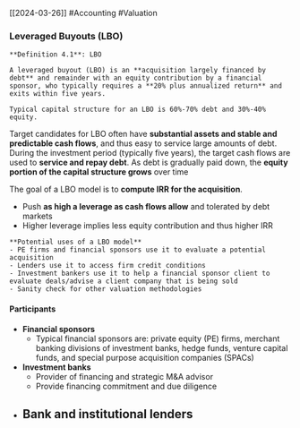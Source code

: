 [[2024-03-26]] #Accounting #Valuation 

### Leveraged Buyouts (LBO)

```ad-important
**Definition 4.1**: LBO

A leveraged buyout (LBO) is an **acquisition largely financed by debt** and remainder with an equity contribution by a financial sponsor, who typically requires a **20% plus annualized return** and exits within five years.

Typical capital structure for an LBO is 60%-70% debt and 30%-40% equity.
```

Target candidates for LBO often have **substantial assets and stable and predictable cash flows**, and thus easy to service large amounts of debt. During the investment period (typically five years), the target cash flows are used to **service and repay debt**. As debt is gradually paid down, the **equity portion of the capital structure grows** over time

The goal of a LBO model is to **compute IRR for the acquisition**.
- Push **as high a leverage as cash flows allow** and tolerated by debt markets
- Higher leverage implies less equity contribution and thus higher IRR

```ad-summary
**Potential uses of a LBO model**
- PE firms and financial sponsors use it to evaluate a potential acquisition
- Lenders use it to access firm credit conditions
- Investment bankers use it to help a financial sponsor client to evaluate deals/advise a client company that is being sold
- Sanity check for other valuation methodologies
```

#### Participants
- **Financial sponsors**
	- Typical financial sponsors are: private equity (PE) firms, merchant banking divisions of investment banks, hedge funds, venture capital funds, and special purpose acquisition companies (SPACs)
- **Investment banks**
	- Provider of financing and strategic M&A advisor
	- Provide financing commitment and due diligence
- **Bank and institutional lenders**
	- 